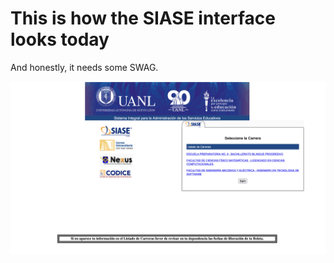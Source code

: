 # This is how the SIASE interface looks today 

And honestly, it needs some SWAG. 


![Capture](./src/components/img/capture.png)

